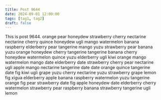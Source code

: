 ```yaml
---
title: Post 9644
date: 2024-09-01 12:00:00
tags: [tag1, tag2]
draft: false
---
```

This is post 9644.
orange
pear
honeydew
strawberry
cherry
nectarine
nectarine
cherry
quince
honeydew
ugli
mango
watermelon
banana
raspberry
elderberry
pear
tangerine
mango
yuzu
strawberry
pear
banana
yuzu
orange
honeydew
cherry
tangerine
tangerine
banana
cherry
honeydew
watermelon
quince
yuzu
elderberry
ugli
kiwi
orange
mango
watermelon
mango
date
elderberry
date
strawberry
cherry
pear
nectarine
ugli
apple
mango
nectarine
tangerine
date
date
orange
quince
tangerine
date
fig
kiwi
ugli
grape
yuzu
cherry
nectarine
yuzu
strawberry
grape
lemon
fig
xigua
elderberry
apple
banana
raspberry
watermelon
yuzu
tangerine
orange
fig
pear
strawberry
date
fig
apple
honeydew
date
elderberry
cherry
watermelon
strawberry
pear
raspberry
banana
strawberry
tangerine
ugli
lemon
